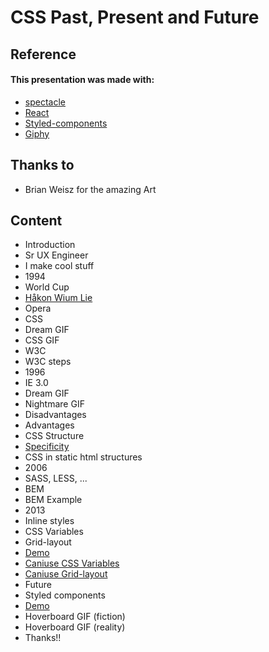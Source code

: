 # CSS Past, Present and Future

## Reference

#### This presentation was made with: 
* [spectacle](https://github.com/FormidableLabs/spectacle)
* [React](https://facebook.github.io/react/)
* [Styled-components](https://www.styled-components.com/)
* [Giphy](https://giphy.com)

## Thanks to
* Brian Weisz for the amazing Art

## Content

* Introduction
* Sr UX Engineer
* I make cool stuff
* 1994
* World Cup
* [Håkon Wium Lie](https://en.wikipedia.org/wiki/H%C3%A5kon_Wium_Lie)
* Opera
* CSS
* Dream GIF
* CSS GIF
* W3C
* W3C steps
* 1996
* IE 3.0
* Dream GIF
* Nightmare GIF
* Disadvantages
* Advantages
* CSS Structure
* [Specificity](https://codepen.io/leofle/pen/LjLvaK/)
* CSS in static html structures
* 2006
* SASS, LESS, ...
* BEM
* BEM Example
* 2013
* Inline styles
* CSS Variables
* Grid-layout
* [Demo](https://codepen.io/leofle/pen/YxNyLz?editors=1100)
* [Caniuse CSS Variables](http://caniuse.com/#feat=css-variables)
* [Caniuse Grid-layout](http://caniuse.com/#feat=css-grid)
* Future
* Styled components
* [Demo](https://www.webpackbin.com/bins/-Ko8lByzUlHQBaAUS2jZ)
* Hoverboard GIF (fiction)
* Hoverboard GIF (reality)
* Thanks!!
